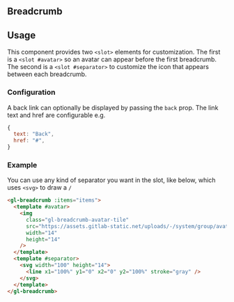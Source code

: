 ## Breadcrumb

<!-- STORY -->

## Usage

This component provides two `<slot>` elements for customization. The first is a `<slot #avatar>` so an avatar can appear before the first breadcrumb. The second is a `<slot #separator>` to
customize the icon that appears between each
breadcrumb.

### Configuration

A back link can optionally be displayed by passing the `back` prop.
The link text and href are configurable e.g.

```javascript
{
  text: "Back",
  href: "#",
}
```

### Example

You can use any kind of separator you want in the slot, like below, which uses `<svg>`
to draw a `/`

```html
<gl-breadcrumb :items="items">
  <template #avatar>
    <img
      class="gl-breadcrumb-avatar-tile"
      src="https://assets.gitlab-static.net/uploads/-/system/group/avatar/9970/logo-extra-whitespace.png?width=15"
      width="14"
      height="14"
    />
  </template>
  <template #separator>
    <svg width="100" height="14">
      <line x1="100%" y1="0" x2="0" y2="100%" stroke="gray" />
    </svg>
  </template>
</gl-breadcrumb>
```
